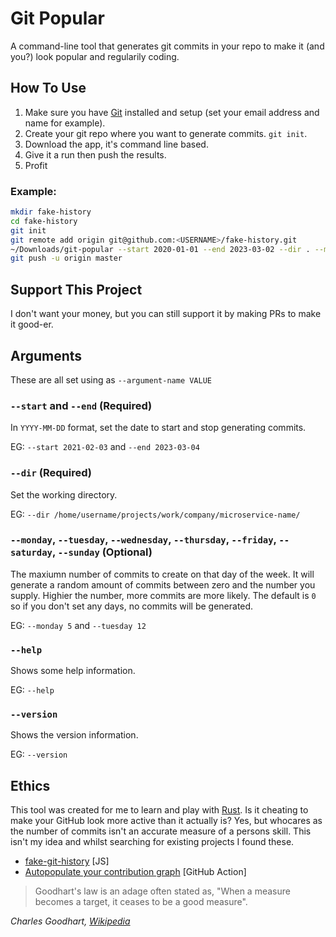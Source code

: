# Git Popular

A command-line tool that generates git commits in your repo to make it (and you?) look popular and regularily coding.

## How To Use

1. Make sure you have [Git](https://git-scm.com/book/en/v2/Getting-Started-Installing-Git) installed and setup (set your email address and name for example).
2. Create your git repo where you want to generate commits. `git init`.
3. Download the app, it's command line based.
4. Give it a run then push the results.
5. Profit

### Example:
   ```bash
   mkdir fake-history
   cd fake-history
   git init
   git remote add origin git@github.com:<USERNAME>/fake-history.git
   ~/Downloads/git-popular --start 2020-01-01 --end 2023-03-02 --dir . --monday 5 --tuesday 5 --wednesday 6 --thursday 5 --friday 9
   git push -u origin master
   ```


## Support This Project
I don't want your money, but you can still support it by making PRs to make it good-er.


## Arguments
These are all set using as `--argument-name VALUE`

### `--start` and `--end` **(Required)**
In `YYYY-MM-DD` format, set the date to start and stop generating commits.

EG: `--start 2021-02-03` and `--end 2023-03-04` 

### `--dir` **(Required)**
Set the working directory.

EG: `--dir /home/username/projects/work/company/microservice-name/`

### `--monday`, `--tuesday`, `--wednesday`, `--thursday`, `--friday`, `--saturday`, `--sunday` **(Optional)**
The maxiumn number of commits to create on that day of the week. It will generate a random amount of commits between zero and the number you supply. Highier the number, more commits are more likely. The default is `0` so if you don't set any days, no commits will be generated.

EG: `--monday 5` and `--tuesday 12`

### `--help`
Shows some help information.

EG: `--help`

### `--version`
Shows the version information.

EG: `--version`

## Ethics
This tool was created for me to learn and play with [Rust](https://www.rust-lang.org/). Is it cheating to make your GitHub look more active than it actually is? Yes, but whocares as the number of commits isn't an accurate measure of a persons skill. This isn't my idea and whilst searching for existing projects I found these.

- [fake-git-history](https://github.com/artiebits/fake-git-history) [JS]
- [Autopopulate your contribution graph](https://github.com/marketplace/actions/autopopulate-your-contribution-graph) [GitHub Action]

> Goodhart's law is an adage often stated as, "When a measure becomes a target, it ceases to be a good measure".

_Charles Goodhart, [Wikipedia](https://en.wikipedia.org/wiki/Goodhart%27s_law)_